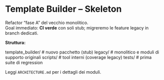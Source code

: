# Template Builder – Skeleton

Refactor “fase A” del vecchio monolitico.  
Goal immediato: **CI verde** con soli stub; migreremo le feature legacy in branch dedicati.

**Struttura:**

template_builder/ # nuovo pacchetto (stub)
legacy/ # monolitico e moduli di supporto originali
scripts/ # tool interni (coverage legacy)
tests/ # prima suite di regression


Leggi `ARCHITECTURE.md` per i dettagli dei moduli.
